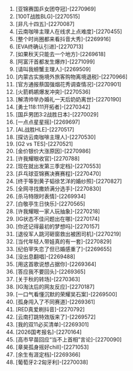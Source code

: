 
1. [亚锦赛国乒女团夺冠]-[2270969]
1. [100T战胜BLG]-[2270515]
1. [非凡十四五]-[2270087]
1. [云南咖啡主理人在线求上点难度]-[2270455]
1. [整个时尚圈都来看抖音大秀]-[2269916]
1. [EVA终确认引进]-[2270713]
1. [如果秋天只能去一个地方]-[2269618]
1. [阿富汗首都发生爆炸]-[2271099]
1. [请叫我螃蟹主理人]-[2269509]
1. [内蒙古实施境外旅客购物离境退税]-[2270966]
1. [官方通报蔡国强烟花秀调查情况]-[2270901]
1. [火箭鹈鹕爆发冲突]-[2270536]
1. [解清帅举办婚礼一天后奶奶离世]-[2270190]
1. [勇士118:111开拓者]-[2270342]
1. [国乒男团3:2战胜日本]-[2270029]
1. [一点点星星摇]-[2269697]
1. [AL战胜HLE]-[2270517]
1. [探访云南咖啡主理人]-[2270530]
1. [G2 vs TES]-[2270521]
1. [金价银价大涨原因]-[2270986]
1. [许我耀眼收官]-[2270788]
1. [现在就出发第三季定档]-[2270553]
1. [乒乓球亚锦赛决赛赛程]-[2270470]
1. [终于等到黄子韬徐艺洋的婚纱照]-[2270827]
1. [全网寻找撒娇满分选手]-[2270830]
1. [杀马特限时表情]-[2269934]
1. [白敬亭生日快乐]-[2270565]
1. [许我耀眼一家人玩抽象]-[2270218]
1. [IG状态不佳问题出在哪]-[2270174]
1. [你还记得最初的梦想吗]-[2270157]
1. [退役军人跳河砸窗救出被困司机]-[2270219]
1. [当代年轻人带娃真的有一套]-[2270829]
1. [纪伯宰失恋了但已婚感重了]-[2269655]
1. [没出息翻唱]-[2269488]
1. [用这首歌说想占据你]-[2269364]
1. [答应我不要回头]-[2269365]
1. [关于秋的转场]-[2270363]
1. [IG淘汰后的网友反应]-[2270187]
1. [一口气看懂沉默的荣耀吴石案]-[2269500]
1. [孤身闯入了不同赛道]-[2269361]
1. [RED真爱刷抖音]-[2270792]
1. [云南打跳特效版来了]-[2269572]
1. [我的双11必买清单]-[2269301]
1. [2026国考报名]-[2270164]
1. [高市早苗回应“当不上首相”言论]-[2270090]
1. [章昊孤身摇好chill]-[2271053]
1. [余生有涯定档]-[2269366]
1. [葡萄牙2:2匈牙利]-[2270038]